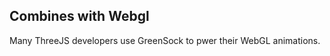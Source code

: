 <h2>Combines with Webgl</h2>

Many ThreeJS developers use GreenSock to pwer their WebGL animations.


